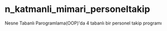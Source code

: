 # n_katmanli_mimari_personeltakip
Nesne Tabanlı Parogramlama(OOP)'da 4 tabanlı bir personel takip programı
